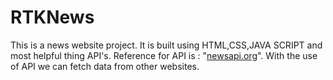 # RTKNews
This is a news website project.
It is built using HTML,CSS,JAVA SCRIPT and most helpful thing API's.
Reference for API is : "<a href="https://newsapi.org/">newsapi.org</a>".
With the use of API we can fetch data from other websites.

